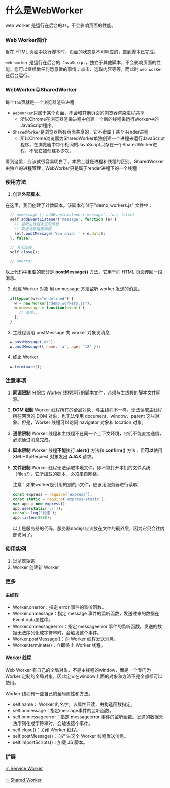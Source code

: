#  什么是WebWorker

web worker 是运行在后台的`JS`，不会影响页面的性能。

### Web Worker简介

当在 HTML 页面中执行脚本时，页面的状态是不可响应的，直到脚本已完成。

`web worker` 是运行在后台的` JavaScript`，独立于其他脚本，不会影响页面的性能。您可以继续做任何愿意做的事情：点击、选取内容等等，而此时 `web worker `在后台运行。

### WebWorker与SharedWorker

每个`Tab`页就是一个浏览器渲染进程

- `WebWorker`只属于某个页面，不会和其他页面的浏览器渲染进程共享
  - 所以Chrome在浏览器渲染进程中创建一个新的线程来运行Worker中的JavaScript程序。
- `SharedWorker`是浏览器所有页面共享的，它不隶属于某个Render进程
  - 所以Chrome浏览器为SharedWorker单独创建一个进程来运行JavaScript程序，在浏览器中每个相同的JavaScript只存在一个SharedWorker进程，不管它被创建多少次。

看到这里，应该就很容易明白了，本质上就是进程和线程的区别。SharedWorker由独立的进程管理，WebWorker只是属于render进程下的一个线程

### 使用方法

1. 创建**外部脚本**。

在这里，我们创建了计数脚本。该脚本存储于"demo_workers.js" 文件中：

```js
  // onmessage || addEventListener('message', fun, false)
  self.addEventListener('message', function (e) {
    // 监听主线程发送的消息
    // 发送消息给主线程
    self.postMessage('You said: ' + e.data);
  }, false);

  // 关闭连接
  self.close();

  // onerror
```

以上代码中重要的部分是 **postMessage()** 方法，它用于向 HTML 页面传回一段消息。

2. 创建 Worker 对象 用 onmessage 方法监听 worker 发送的消息。

```js
  if(typeof(w)=="undefined") {
    w = new Worker("demo_workers.js");
    w.onmessage = function(event) {
      // 处理...
    };
  }
```

3. 主线程调用 postMessage 向 worker 对象发消息

```js
  w.postMessage('ok');
  w.postMessage({ name: 'a', age: '12' });
```

4. 终止 Worker

```js
  w.terminate();
```

### 注意事项

1. **同源限制** 分配给 Worker 线程运行的脚本文件，必须与主线程的脚本文件同源。

2. **DOM 限制** Worker 线程所在的全局对象，与主线程不一样，无法读取主线程所在网页的 DOM 对象，也无法使用 document、window、parent 这些对象。但是，Worker 线程可以访问 navigator 对象和 location 对象。

3. **通信限制** Worker 线程和主线程不在同一个上下文环境，它们不能直接通信，必须通过消息完成。

4. **脚本限制** Worker 线程**不能**执行 **alert()** 方法和 **confirm()** 方法，但**可以**使用 XMLHttpRequest 对象发出 **AJAX** 请求。

5. **文件限制** Worker 线程无法读取本地文件，即不能打开本机的文件系统（file://），它所加载的脚本，必须来自网络。

   注意：如果worker是引用的别的js文件，应该用服务器进行读取

   ```js
   const express = require('express');
   const static = require('express-static');
   var app = new express();
   app.use(static('./'));
   console.log('创建');
   app.listen(8080);
   ```

   以上是服务器的代码，服务器nodejs应该放在文件的最外层，因为它只会往内部访问了。

### 使用实例

1. 浏览器轮询
2. Worker 创建新 Worker

### 更多

#### 主线程

- Worker.onerror：指定 error 事件的监听函数。
- Worker.onmessage：指定 message 事件的监听函数，发送过来的数据在Event.data属性中。
- Worker.onmessageerror：指定 messageerror 事件的监听函数。发送的数据无法序列化成字符串时，会触发这个事件。
- Worker.postMessage()：向 Worker 线程发送消息。
- Worker.terminate()：立即终止 Worker 线程。

#### Worker 线程

Web Worker 有自己的全局对象，不是主线程的window，而是一个专门为 Worker 定制的全局对象。因此定义在window上面的对象和方法不是全部都可以使用。

Worker 线程有一些自己的全局属性和方法。

- self.name： Worker 的名字。该属性只读，由构造函数指定。
- self.onmessage：指定message事件的监听函数。
- self.onmessageerror：指定 messageerror 事件的监听函数。发送的数据无法序列化成字符串时，会触发这个事件。
- self.close()：关闭 Worker 线程。
- self.postMessage()：向产生这个 Worker 线程发送消息。
- self.importScripts()：加载 JS 脚本。

### 扩展

[☄️ Service Worker](https://juejin.im/post/5b06a7b3f265da0dd8567513)

[💥 Shared Worker](https://www.zhuwenlong.com/blog/article/590ea64fe55f0f385f9a12e5)